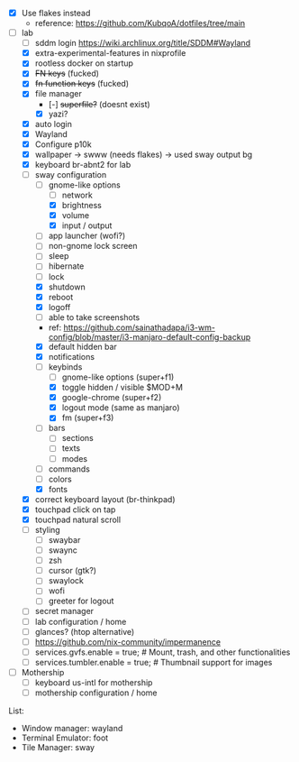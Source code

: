- [x] Use flakes instead
  - reference: https://github.com/KubqoA/dotfiles/tree/main
- [ ] lab
  - [ ] sddm login https://wiki.archlinux.org/title/SDDM#Wayland
  - [x] extra-experimental-features in nixprofile
  - [x] rootless docker on startup
  - [x] ~~FN keys~~ (fucked)
  - [x] ~~fn function keys~~ (fucked)
  - [x] file manager
    - [-] ~~superfile?~~ (doesnt exist)
    - [x] yazi?
  - [x] auto login
  - [x] Wayland
  - [x] Configure p10k
  - [x] wallpaper -> swww (needs flakes) -> used sway output bg
  - [x] keyboard br-abnt2 for lab
  - [ ] sway configuration
    - [ ] gnome-like options
      - [ ] network
      - [x] brightness
      - [x] volume
      - [x] input / output
    - [ ] app launcher (wofi?)
    - [ ] non-gnome lock screen
    - [ ] sleep
    - [ ] hibernate
    - [ ] lock
    - [x] shutdown
    - [x] reboot
    - [x] logoff
    - [ ] able to take screenshots
    - ref: https://github.com/sainathadapa/i3-wm-config/blob/master/i3-manjaro-default-config-backup
    - [x] default hidden bar
    - [x] notifications
    - [ ] keybinds
      - [ ] gnome-like options (super+f1)
      - [x] toggle hidden / visible $MOD+M
      - [x] google-chrome (super+f2)
      - [x] logout mode (same as manjaro)
      - [x] fm (super+f3)
    - [ ] bars
      - [ ] sections
      - [ ] texts
      - [ ] modes
    - [ ] commands
    - [ ] colors
    - [x] fonts
  - [x] correct keyboard layout (br-thinkpad)
  - [x] touchpad click on tap
  - [x] touchpad natural scroll
  - [ ] styling
    - [ ] swaybar
    - [ ] swaync
    - [ ] zsh
    - [ ] cursor (gtk?)
    - [ ] swaylock
    - [ ] wofi
    - [ ] greeter for logout
  - [ ] secret manager
  - [ ] lab configuration / home
  - [ ] glances? (htop alternative)
  - [ ] https://github.com/nix-community/impermanence
  - [ ] services.gvfs.enable = true; # Mount, trash, and other functionalities
  - [ ] services.tumbler.enable = true; # Thumbnail support for images
- [ ] Mothership
  - [ ] keyboard us-intl for mothership
  - [ ] mothership configuration / home

List:

- Window manager: wayland
- Terminal Emulator: foot
- Tile Manager: sway
